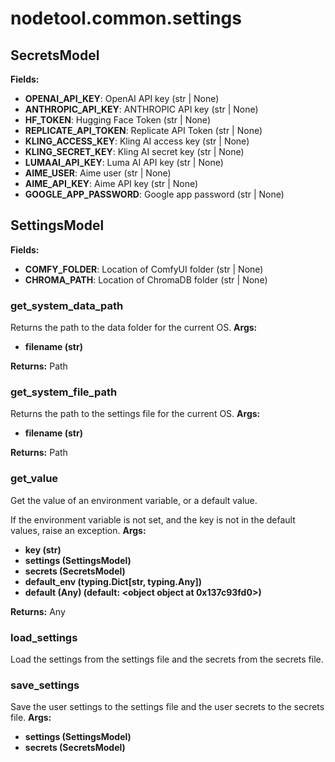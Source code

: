 # nodetool.common.settings

## SecretsModel

**Fields:**
- **OPENAI_API_KEY**: OpenAI API key (str | None)
- **ANTHROPIC_API_KEY**: ANTHROPIC API key (str | None)
- **HF_TOKEN**: Hugging Face Token (str | None)
- **REPLICATE_API_TOKEN**: Replicate API Token (str | None)
- **KLING_ACCESS_KEY**: Kling AI access key (str | None)
- **KLING_SECRET_KEY**: Kling AI secret key (str | None)
- **LUMAAI_API_KEY**: Luma AI API key (str | None)
- **AIME_USER**: Aime user (str | None)
- **AIME_API_KEY**: Aime API key (str | None)
- **GOOGLE_APP_PASSWORD**: Google app password (str | None)


## SettingsModel

**Fields:**
- **COMFY_FOLDER**: Location of ComfyUI folder (str | None)
- **CHROMA_PATH**: Location of ChromaDB folder (str | None)


### get_system_data_path

Returns the path to the data folder for the current OS.
**Args:**
- **filename (str)**

**Returns:** Path

### get_system_file_path

Returns the path to the settings file for the current OS.
**Args:**
- **filename (str)**

**Returns:** Path

### get_value

Get the value of an environment variable, or a default value.

If the environment variable is not set, and the key is not in the
default values, raise an exception.
**Args:**
- **key (str)**
- **settings (SettingsModel)**
- **secrets (SecretsModel)**
- **default_env (typing.Dict[str, typing.Any])**
- **default (Any) (default: <object object at 0x137c93fd0>)**

**Returns:** Any

### load_settings

Load the settings from the settings file and the secrets from the secrets file.
### save_settings

Save the user settings to the settings file and the user secrets to the secrets file.
**Args:**
- **settings (SettingsModel)**
- **secrets (SecretsModel)**

